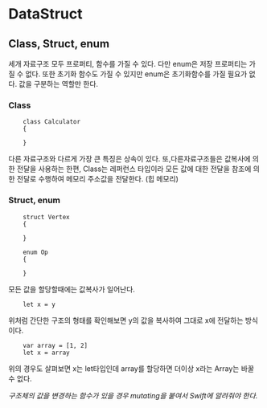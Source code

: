 # DataStruct
## Class, Struct, enum

세개 자료구조 모두 프로퍼티, 함수를 가질 수 있다. 다만 enum은 저장 프로퍼티는 가질 수 없다. 또한 초기화 함수도 가질 수 있지만 enum은 초기화함수를 가질 필요가 없다.
값을 구분하는 역할만 한다.

### Class

        class Calculator
        {

        }

다른 자료구조와 다르게 가장 큰 특징은 상속이 있다. 또,다른자료구조들은 값복사에 의한 전달을 사용하는 한편,  Class는 레퍼런스 타입이라 모든 값에 대한 전달을 참조에 의한 전달로 수행하여 메모리 주소값을 전달한다. (힙 메모리)

### Struct, enum        

        struct Vertex
        {

        }

        enum Op
        {

        }

모든 값을 할당할때에는 값복사가 일어난다.

        let x = y

위처럼 간단한 구조의 형태를 확인해보면 y의 값을 복사하여 그대로 x에 전달하는 방식이다.

        var array = [1, 2]
        let x = array

위의 경우도 살펴보면 x는 let타입인데 array를 할당하면 더이상 x라는 Array는 바꿀 수 없다.        

*구조체의 값을 변경하는 함수가 있을 경우 mutating을 붙여서 Swift에 알려줘야 한다.*
